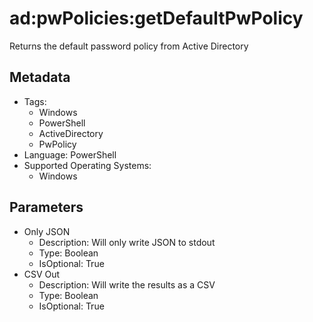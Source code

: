 <!-- region Generated -->
# ad:pwPolicies:getDefaultPwPolicy

Returns the default password policy from Active Directory

## Metadata

- Tags:
  - Windows
  - PowerShell
  - ActiveDirectory
  - PwPolicy
- Language: PowerShell
- Supported Operating Systems:
  - Windows

## Parameters

- Only JSON
  - Description: Will only write JSON to stdout
  - Type: Boolean
  - IsOptional: True
- CSV Out
  - Description: Will write the results as a CSV
  - Type: Boolean
  - IsOptional: True
<!-- endregion -->
